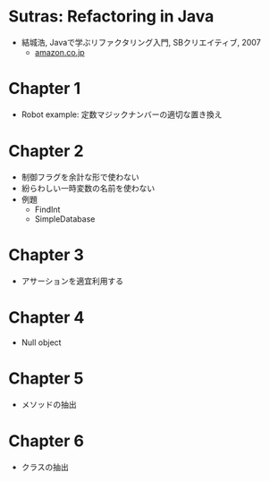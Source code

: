 # Sutras: Refactoring in Java

- 結城浩, Javaで学ぶリファクタリング入門, SBクリエイティブ, 2007
  - [amazon.co.jp](https://www.amazon.co.jp/dp/B00I8AT1EU/)


# Chapter 1

- Robot example: 定数マジックナンバーの適切な置き換え


# Chapter 2

- 制御フラグを余計な形で使わない
- 紛らわしい一時変数の名前を使わない
- 例題
  - FindInt
  - SimpleDatabase

# Chapter 3

- アサーションを適宜利用する

# Chapter 4

- Null object

# Chapter 5

- メソッドの抽出

# Chapter 6

- クラスの抽出